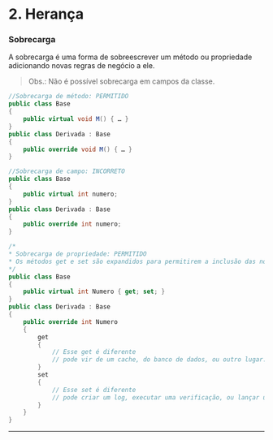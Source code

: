 # 2. Herança 

### Sobrecarga

A sobrecarga é uma forma de sobreescrever um método ou propriedade adicionando novas regras de negócio a ele.

> Obs.: Não é possível sobrecarga em campos da classe.

```c#
//Sobrecarga de método: PERMITIDO
public class Base
{
    public virtual void M() { … }
}
public class Derivada : Base
{
    public override void M() { … }
}
```
```c#
//Sobrecarga de campo: INCORRETO
public class Base
{
    public virtual int numero;
}
public class Derivada : Base
{
    public override int numero;
}
```
```C#
/*
* Sobrecarga de propriedade: PERMITIDO
* Os métodos get e set são expandidos para permitirem a inclusão das novas regras de negócio
*/
public class Base
{
    public virtual int Numero { get; set; }
}
public class Derivada : Base
{
    public override int Numero 
    {  
        get
        {
            // Esse get é diferente
            // pode vir de um cache, do banco de dados, ou outro lugar.
        }
        set
        {
            // Esse set é diferente
            // pode criar um log, executar uma verificação, ou lançar um erro.
        }
    }
}
```
***
